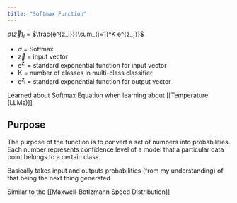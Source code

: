 ```yaml
---
title: "Softmax Function"
---
```


$\sigma$($\vec{z}$)$_i$ = $\frac{e^{z_i}}{\sum_{j=1}^K e^{z_j}}$

- $\sigma$ = Softmax
- $\vec{z}$ = input vector
- e$^{z_i}$ = standard exponential function for input vector
- K = number of classes in multi-class classifier
- e$^{z_j}$ = standard exponential function for output vector

Learned about Softmax Equation when learning about [[Temperature (LLMs)]]

## Purpose

The purpose of the function is to convert a set of numbers into probabilities. Each number represents confidence level of a model that a particular data point belongs to a certain class.

Basically takes input and outputs probabilities (from my understanding) of that being the next thing generated

Similar to the [[Maxwell-Botlzmann Speed Distribution]]
